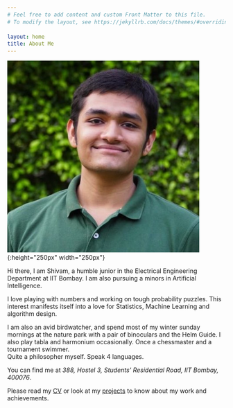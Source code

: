 ```yaml
---
# Feel free to add content and custom Front Matter to this file.
# To modify the layout, see https://jekyllrb.com/docs/themes/#overriding-theme-defaults

layout: home
title: About Me
---
```




<!-- ### **Education** ###
1. B.Tech. in Electrical Engineering (2020 - 2024)<br/>
Indian Institute of Technology Bombay (Mumbai, India) -->

![my photo](aboutmepic.jpg){:height="250px" width="250px"}

Hi there, I am Shivam, a humble junior in the Electrical Engineering Department at IIT Bombay. I am also pursuing a minors in Artificial Intelligence.

I love playing with numbers and working on tough probability puzzles. This interest manifests itself into a love for Statistics, Machine Learning and algorithm design.   

I am also an avid birdwatcher, and spend most of my winter sunday mornings at the nature park with a pair of binoculars and the Helm Guide. I also play tabla and harmonium occasionally. Once a chessmaster and a tournament swimmer.  
Quite a philosopher myself. Speak 4 languages. 


You can find me at _388, Hostel 3, Students' Residential Road, IIT Bombay, 400076_. 


Please read my [CV](docs/200070077-resume.pdf) or look at my [projects](/projects) to know about my work and achievements.
